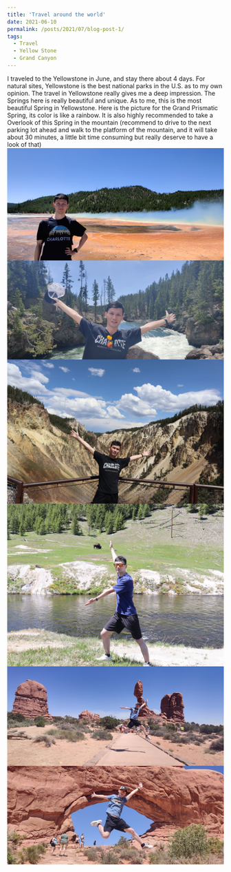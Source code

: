 ```yaml
---
title: 'Travel around the world'
date: 2021-06-10
permalink: /posts/2021/07/blog-post-1/
tags:
  - Travel
  - Yellow Stone
  - Grand Canyon
---
```

I traveled to the Yellowstone in June, and stay there about 4 days. For natural sites, Yellowstone is the best national parks in the U.S. as to my own opinion. 
The travel in Yellowstone really gives me a deep impression. The Springs here is really beautiful and unique. As to me, this is the most beautiful Spring in Yellowstone.
Here is the picture for the Grand Prismatic Spring, its color is like a rainbow. It is also highly recommended to take a Overlook of this Spring in the mountain (recommend to drive to the next parking lot ahead and walk to the platform of the mountain, and it will take about 30 minutes, a little bit time consuming but really deserve to have a look of that)
<img src="/images/post2021/IMG_20210607_123700__01.jpg"
     alt="1"
     style="float: left; margin-right: 20px;" />
<img src="/images/post2021/IMG_20210608_135933.jpg"
     alt="2"
     style="float: left; margin-right: 20px;" />
<img src="/images/post2021/IMG_3229.jpg"
 alt="5"
 style="float: left; margin-right: 20px;" /> 
<img src="/images/post2021/IMG_3551.jpg"
 alt="6"
 style="float: left; margin-right: 50px;" /> 
 
 <img src="/images/post2021/IMG_20210610_144903.jpg"
   alt="3"
   style="float: left; margin-right: 20px;" />
 <img src="/images/post2021/IMG_20210610_153833.jpg"
   alt="4"
   style="float: left; margin-right: 20px;" /> 

     
